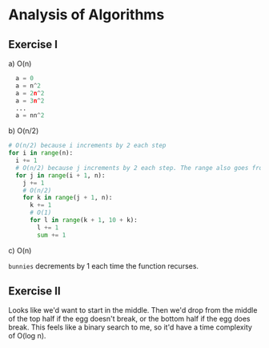 # Analysis of Algorithms

## Exercise I

a) O(n)

```python
  a = 0
  a = n^2
  a = 2n^2
  a = 3n^2
  ...
  a = nn^2
```

b) O(n/2)

```python
# O(n/2) because i increments by 2 each step
for i in range(n):
  i += 1
  # O(n/2) because j increments by 2 each step. The range also goes from n-2 to 0 as i approaches n.
  for j in range(i + 1, n):
    j += 1
    # O(n/2)
    for k in range(j + 1, n):
      k += 1
      # O(1)
      for l in range(k + 1, 10 + k):
        l += 1
        sum += 1
```

c) O(n)

`bunnies` decrements by 1 each time the function recurses.

## Exercise II

Looks like we'd want to start in the middle. Then we'd drop from the middle of the top half if the egg doesn't break, or the bottom half if the egg does break. This feels like a binary search to me, so it'd have a time complexity of O(log n).
